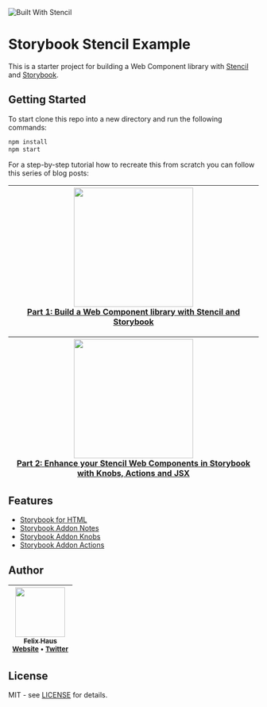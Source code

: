 ![Built With Stencil](https://img.shields.io/badge/-Built%20With%20Stencil-16161d.svg?logo=data%3Aimage%2Fsvg%2Bxml%3Bbase64%2CPD94bWwgdmVyc2lvbj0iMS4wIiBlbmNvZGluZz0idXRmLTgiPz4KPCEtLSBHZW5lcmF0b3I6IEFkb2JlIElsbHVzdHJhdG9yIDE5LjIuMSwgU1ZHIEV4cG9ydCBQbHVnLUluIC4gU1ZHIFZlcnNpb246IDYuMDAgQnVpbGQgMCkgIC0tPgo8c3ZnIHZlcnNpb249IjEuMSIgaWQ9IkxheWVyXzEiIHhtbG5zPSJodHRwOi8vd3d3LnczLm9yZy8yMDAwL3N2ZyIgeG1sbnM6eGxpbms9Imh0dHA6Ly93d3cudzMub3JnLzE5OTkveGxpbmsiIHg9IjBweCIgeT0iMHB4IgoJIHZpZXdCb3g9IjAgMCA1MTIgNTEyIiBzdHlsZT0iZW5hYmxlLWJhY2tncm91bmQ6bmV3IDAgMCA1MTIgNTEyOyIgeG1sOnNwYWNlPSJwcmVzZXJ2ZSI%2BCjxzdHlsZSB0eXBlPSJ0ZXh0L2NzcyI%2BCgkuc3Qwe2ZpbGw6I0ZGRkZGRjt9Cjwvc3R5bGU%2BCjxwYXRoIGNsYXNzPSJzdDAiIGQ9Ik00MjQuNywzNzMuOWMwLDM3LjYtNTUuMSw2OC42LTkyLjcsNjguNkgxODAuNGMtMzcuOSwwLTkyLjctMzAuNy05Mi43LTY4LjZ2LTMuNmgzMzYuOVYzNzMuOXoiLz4KPHBhdGggY2xhc3M9InN0MCIgZD0iTTQyNC43LDI5Mi4xSDE4MC40Yy0zNy42LDAtOTIuNy0zMS05Mi43LTY4LjZ2LTMuNkgzMzJjMzcuNiwwLDkyLjcsMzEsOTIuNyw2OC42VjI5Mi4xeiIvPgo8cGF0aCBjbGFzcz0ic3QwIiBkPSJNNDI0LjcsMTQxLjdIODcuN3YtMy42YzAtMzcuNiw1NC44LTY4LjYsOTIuNy02OC42SDMzMmMzNy45LDAsOTIuNywzMC43LDkyLjcsNjguNlYxNDEuN3oiLz4KPC9zdmc%2BCg%3D%3D&colorA=16161d&style=flat-square)

# Storybook Stencil Example

This is a starter project for building a Web Component library with [Stencil](https://stenciljs.com/) and [Storybook](https://storybook.js.org/).

## Getting Started

To start clone this repo into a new directory and run the following commands:

```sh
npm install
npm start
```

For a step-by-step tutorial how to recreate this from scratch you can follow this series of blog posts:

<!-- prettier-ignore-start -->

| [<img src="https://res.cloudinary.com/practicaldev/image/fetch/s--6PZ7zVmo--/c_imagga_scale,f_auto,fl_progressive,h_500,q_auto,w_1000/https://res.cloudinary.com/practicaldev/image/fetch/s--Xzs5q7Rn--/c_imagga_scale%2Cf_auto%2Cfl_progressive%2Ch_420%2Cq_auto%2Cw_1000/https://dev-to-uploads.s3.amazonaws.com/i/grxlcvcbwkztn1h3tses.jpg" height="240px;"/><br />Part 1: <b>Build a Web Component library with Stencil and Storybook</b>](https://dev.to/ofhouse/build-a-web-component-library-with-stencil-and-storybook-c27) |
| :---: |


| [<img src="https://res.cloudinary.com/practicaldev/image/fetch/s--XX_EUY3X--/c_imagga_scale,f_auto,fl_progressive,h_500,q_auto,w_1000/https://res.cloudinary.com/practicaldev/image/fetch/s--lmNpLW7Y--/c_imagga_scale%2Cf_auto%2Cfl_progressive%2Ch_420%2Cq_auto%2Cw_1000/https://dev-to-uploads.s3.amazonaws.com/i/e8peacroqhzp9uv9rstt.jpg" height="240px;"/><br />Part 2: <b>Enhance your Stencil Web Components in Storybook with Knobs, Actions and JSX</b>](https://dev.to/ofhouse/enhance-your-stencil-web-components-in-storybook-with-knobs-actions-and-jsx-54m4) |
| :---: |

<!-- prettier-ignore-end -->

## Features

- [Storybook for HTML](https://storybook.js.org/docs/guides/guide-html/)
- [Storybook Addon Notes](https://www.npmjs.com/package/@storybook/addon-notes)
- [Storybook Addon Knobs](https://www.npmjs.com/package/@storybook/addon-knobs)
- [Storybook Addon Actions](https://www.npmjs.com/package/@storybook/addon-actions)

## Author

<!-- prettier-ignore-start -->

| [<img src="https://avatars0.githubusercontent.com/u/472867?v=4" width="100px;"/><br /><sub><b>Felix Haus</b></sub>](https://github.com/ofhouse)<br /><sub>[Website](https://felix.house/) • [Twitter](https://twitter.com/ofhouse)</sub>|
| :---: |

<!-- prettier-ignore-end -->

## License

MIT - see [LICENSE](./LICENSE) for details.
